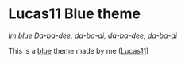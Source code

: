 ---
---

# Lucas11 Blue theme
*Im blue Da-ba-dee, da-ba-di, da-ba-dee, da-ba-di*

This is a [blue](https://youtu.be/bNZ5MlGvZM0?t=193) theme made by me ([Lucas11](https://lucas11.dev/))